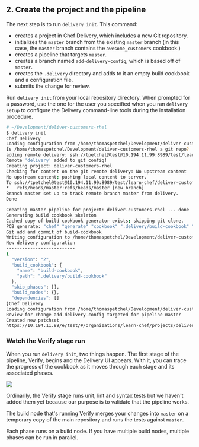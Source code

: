 ## 2. Create the project and the pipeline

The next step is to run `delivery init`. This command:

* creates a project in Chef Delivery, which includes a new Git repository.
* initializes the `master` branch from the existing `master` branch (in this case, the `master` branch contains the `awesome_customers` cookbook.)
* creates a pipeline that targets `master`.
* creates a branch named `add-delivery-config`, which is based off of `master`.
* creates the <code class="file-path">.delivery</code> directory and adds to it an empty build cookbook and a configuration file.
* submits the change for review.

Run `delivery init` from your local repository directory. When prompted for a password, use the one for the user you specified when you ran `delivery setup` to configure the Delivery command-line tools during the installation procedure.

```bash
# ~/Development/deliver-customers-rhel
$ delivery init
Chef Delivery
Loading configuration from /home/thomaspetchel/Development/deliver-customers-rhel
Is /home/thomaspetchel/Development/deliver-customers-rhel a git repo?  yes
adding remote delivery: ssh://tpetchel@test@10.194.11.99:8989/test/learn-chef/deliver-customers-rhel
Remote 'delivery' added to git config!
Creating project: deliver-customers-rhel
Checking for content on the git remote delivery: No upstream content
No upstream content; pushing local content to server.
To ssh://tpetchel@test@10.194.11.99:8989/test/learn-chef/deliver-customers-rhel
*	refs/heads/master:refs/heads/master	[new branch]
Branch master set up to track remote branch master from delivery.
Done

Creating master pipeline for project: deliver-customers-rhel ... done
Generating build cookbook skeleton
Cached copy of build cookbook generator exists; skipping git clone.
PCB generate: "chef" "generate" "cookbook" ".delivery/build-cookbook" "-g" "/home/thomaspetchel/.delivery/cache/generator-cookbooks/pcb"
Git add and commit of build-cookbook
Writing configuration to /home/thomaspetchel/Development/deliver-customers-rhel/.delivery/config.json
New delivery configuration
--------------------------
{
  "version": "2",
  "build_cookbook": {
    "name": "build-cookbook",
    "path": ".delivery/build-cookbook"
  },
  "skip_phases": [],
  "build_nodes": {},
  "dependencies": []
}Chef Delivery
Loading configuration from /home/thomaspetchel/Development/deliver-customers-rhel
Review for change add-delivery-config targeted for pipeline master
Created new patchset
https://10.194.11.99/e/test/#/organizations/learn-chef/projects/deliver-customers-rhel/changes/c469f058-493d-4277-99ba-13f86014a63c
```

### Watch the Verify stage run

When you run `delivery init`, two things happen. The first stage of the pipeline, Verify, begins and the Delivery UI appears. With it, you can trace the progress of the cookbook as it moves through each stage and its associated phases.

![](delivery/delivery-init-result.png)

Ordinarily, the Verify stage runs unit, lint and syntax tests but we haven't added them yet because our purpose is to validate that the pipeline works.

The build node that's running Verify merges your changes into `master` on a temporary copy of the main repository and runs the tests against `master`.

Each phase runs on a build node. If you have multiple build nodes, multiple phases can be run in parallel.
